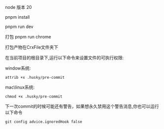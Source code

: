 node 版本 20

pnpm install

pnpm run dev

打包 pnpm run chrome

打包产物在CrxFile文件夹下

在当前项目的根目录下,运行以下命令来设置文件的可执行权限:

window系统:

```text
attrib +x .husky/pre-commit
```

mac\linux系统:

```text
chmod +x .husky/pre-commit
```

下一次commit的时候可能还有警告，如果想永久禁用这个警告消息,你也可以运行以下命令

```text
git config advice.ignoredHook false
```
